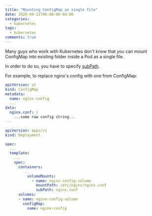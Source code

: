 ```yaml
---
title: "Mounting ConfigMap as single file"
date: 2020-04-21T06:00:00-04:00
categories:
  - kubernetes
tags:
  - kubernetes
comments: true
---
```


Many guys who work with Kubernetes don't know that you can mount ConfigMap into
existing folder inside a Pod as a single file.

In order to do so, you have to specify [subPath](https://kubernetes.io/docs/concepts/storage/volumes/#using-subpath).

For example, to replace nginx's config with one from ConfigMap:
```YAML
apiVersion: v1
kind: ConfigMap
metadata:
  name: nginx-config
  ...
data:
  nginx.conf: |
    ...some raw config string...
---

apiVersion: apps/v1
kind: Deployment

spec:
  ...
  template:
    ...
    spec:
      containers:
        ...
          volumeMounts:
            - name: nginx-config-volume
              mountPath: /etc/nginx/nginx.conf
              subPath: nginx.conf
      volumes:
      - name: nginx-config-volume
        configMap:
          name: nginx-config
```
